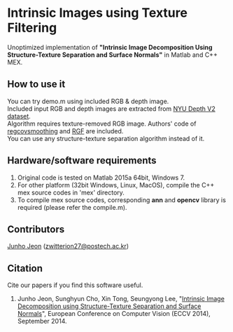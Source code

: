 # Intrinsic Images using Texture Filtering
Unoptimized implementation of <b>"Intrinsic Image Decomposition Using Structure-Texture Separation and Surface Normals"</b> in Matlab and C++ MEX.

## How to use it
You can try demo.m using included RGB & depth image.<br>
Included input RGB and depth images are extracted from [NYU Depth V2 dataset](http://cs.nyu.edu/~silberman/datasets/nyu_depth_v2.html).<br>
Algorithm requires texture-removed RGB image. Authors' code of [regcovsmoothing](http://web.cs.hacettepe.edu.tr/~karacan/projects/regcovsmoothing/) and [RGF](http://www.cse.cuhk.edu.hk/leojia/projects/rollguidance/) are included.<br>
You can use any structure-texture separation algorithm instead of it.

## Hardware/software requirements
1. Original code is tested on Matlab 2015a 64bit, Windows 7.
2. For other platform (32bit Windows, Linux, MacOS), compile the C++ mex source codes in 'mex' directory.
3. To compile mex source codes, corresponding <b>ann</b> and <b>opencv</b> library is required (please refer the compile.m).

## Contributors
[Junho Jeon](http://junhojeon.github.io/) (zwitterion27@postech.ac.kr)

## Citation
Cite our papers if you find this software useful.<br>
1. Junho Jeon, Sunghyun Cho, Xin Tong, Seungyong Lee, "[Intrinsic Image Decomposition using Structure-Texture Separation and Surface Normals](http://cg.postech.ac.kr/research/intrinsic/)", European Conference on Computer Vision (ECCV 2014), September 2014. 
